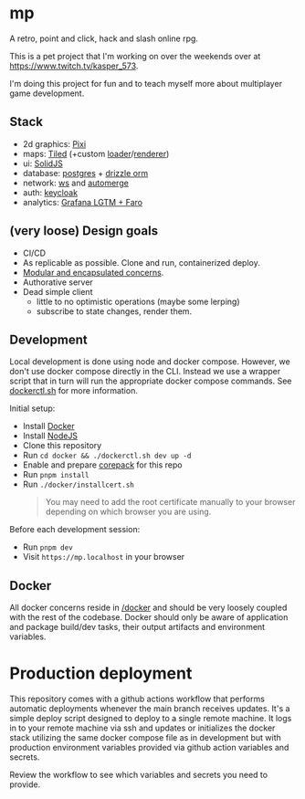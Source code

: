 # mp

A retro, point and click, hack and slash online rpg.

This is a pet project that I'm working on over the weekends over at
https://www.twitch.tv/kasper_573.

I'm doing this project for fun and to teach myself more about multiplayer game
development.

## Stack

- 2d graphics: [Pixi](https://pixijs.com/)
- maps: [Tiled](https://www.mapeditor.org/) (+custom
  [loader](packages/tiled-loader)/[renderer](packages/tiled-renderer))
- ui: [SolidJS](https://www.solidjs.com/)
- database: [postgres](https://www.postgresql.org/) +
  [drizzle orm](https://orm.drizzle.team/)
- network: [ws](https://www.npmjs.com/package/ws) and
  [automerge](https://automerge.org/)
- auth: [keycloak](https://www.keycloak.org/)
- analytics: [Grafana LGTM + Faro](https://grafana.com/oss/faro/)

## (very loose) Design goals

- CI/CD
- As replicable as possible. Clone and run, containerized deploy.
- [Modular and encapsulated concerns](packages).
- Authorative server
- Dead simple client
  - little to no optimistic operations (maybe some lerping)
  - subscribe to state changes, render them.

## Development

Local development is done using node and docker compose. However, we don't use docker compose directly in the CLI. Instead we use a wrapper script that in turn will run the appropriate docker compose commands. See [dockerctl.sh](./docker/dockerctl.sh) for more information.

Initial setup:

- Install [Docker](https://www.docker.com/)
- Install [NodeJS](https://nodejs.org/)
- Clone this repository
- Run `cd docker && ./dockerctl.sh dev up -d`
- Enable and prepare [corepack](https://nodejs.org/docs/v22.12.0/api/corepack.html#corepack) for this repo
- Run `pnpm install`
- Run `./docker/installcert.sh`
  > You may need to add the root certificate manually to your browser depending
  > on which browser you are using.

Before each development session:

- Run `pnpm dev`
- Visit `https://mp.localhost` in your browser

## Docker

All docker concerns reside in [/docker](/docker) and should be very loosely
coupled with the rest of the codebase. Docker should only be aware of
application and package build/dev tasks, their output artifacts and environment
variables.

# Production deployment

This repository comes with a github actions workflow that performs automatic
deployments whenever the main branch receives updates. It's a simple deploy
script designed to deploy to a single remote machine. It logs in to your remote
machine via ssh and updates or initializes the docker stack utilizing the same
docker compose file as in development but with production environment variables
provided via github action variables and secrets.

Review the workflow to see which variables and secrets you need to provide.
